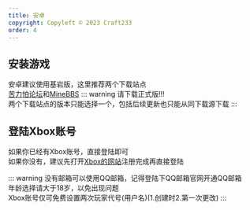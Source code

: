 ```yaml
---
title: 安卓
copyright: Copyleft © 2023 Craft233
order: 4
---
```

## 安装游戏 
安卓建议使用基岩版，这里推荐两个下载站点  
[苦力怕论坛](http://mcapks.net/)和[MineBBS](https://mc.minebbs.com/)
::: warning 
请下载正式版!!!   
两个下载站点的版本只能选择一个，包括后续更新也只能从同下载源下载
:::
## 登陆Xbox账号
如果你已经有Xbox账号，直接登陆即可  
如果你没有，建议先打开[Xbox的网站](https://www.xbox.com/zh-CN/live/)注册完成再直接登陆  


::: warning
没有邮箱可以使用QQ邮箱，记得登陆下QQ邮箱官网开通QQ邮箱  
年龄选择请大于18岁，以免出现问题  
Xbox账号仅可免费设置两次玩家代号(用户名)(1.创建时2.第一次更改)
:::